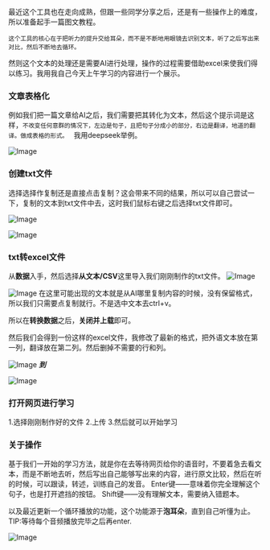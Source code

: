 最近这个工具也在走向成熟，但跟一些同学分享之后，还是有一些操作上的难度，所以准备起手一篇图文教程。

`这个工具的核心在于把听力的提升交给耳朵，而不是不断地用眼镜去识别文本，听了之后写出来对比，然后不断地去循环。`

然则这个文本的处理还是需要AI进行处理，操作的过程需要借助excel来使我们得以练习。我用我自己今天上午学习的内容进行一个展示。
### 文章表格化
例如我们把一篇文章给AI之后，我们需要把其转化为文本，然后这个提示词是这样，`不改变任何意群的情况下，左边是句子，且把句子分成小的部分，右边是翻译，地道的翻译。做成表格的形式。
`
我用deepseek举例。

![Image](https://github.com/user-attachments/assets/5e9353ce-b8f1-4a57-9877-ed5c6ab9e988)

### 创建txt文件
选择选择作复制还是直接点击复制？这会带来不同的结果，所以可以自己尝试一下，复制的文本到txt文件中去，这时我们鼠标右键之后选择txt文件即可。

![Image](https://github.com/user-attachments/assets/f89e40e7-a311-454e-80f7-1de04538f3c4)

![Image](https://github.com/user-attachments/assets/9405cdd9-3efb-494c-a9c4-92f2c43ce743)

### txt转excel文件
从**数据**入手，然后选择**从文本/CSV**这里导入我们刚刚制作的txt文件。
![Image](https://github.com/user-attachments/assets/2281e5c3-96c7-4311-8248-237e0cf63e63)

![Image](https://github.com/user-attachments/assets/dd8de1fb-5034-48b1-92e0-b1c96046656b)
在这里可能出现的文本就是从AI哪里复制内容的时候，没有保留格式，所以我们只需要点复制就行。不是选中文本去ctrl+v。

所以在**转换数据**之后，**关闭并上载**即可。

然后我们会得到一份这样的excel文件，我修改了最新的格式，把外语文本放在第一列，翻译放在第二列。然后删掉不需要的行和列。

![Image](https://github.com/user-attachments/assets/82308e2d-6da2-40ba-a682-8209c374bfab)
_**到**_

![Image](https://github.com/user-attachments/assets/9d46b69f-bb80-47be-bc04-6fb896960a33)
### 打开网页进行学习 
1.选择刚刚制作好的文件
2.上传
3.然后就可以开始学习

### 关于操作
基于我们一开始的学习方法，就是你在去等待网页给你的语音时，不要着急去看文本，而是不断地去听，然后写出自己能够写出来的内容，进行原文比较，然后在听的时候，可以跟读，转述，训练自己的发音。
Enter键——意味着你完全理解这个句子，也是打开遮挡的按钮。
Shift键——没有理解文本，需要纳入错题本。

以及最近更新一个循环播放的功能，这个功能源于**泡耳朵**，直到自己听懂为止。
TIP:等待每个音频播放完毕之后再enter.

![Image](https://github.com/user-attachments/assets/53102175-3369-447e-ab03-178638dd07d9)